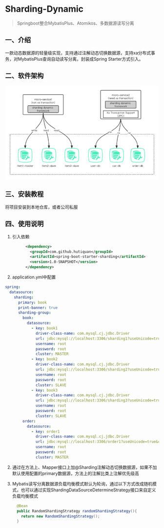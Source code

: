 # Sharding-Dynamic

> Springboot整合MybatisPlus、Atomikos、多数据源读写分离

## 一、介绍
一款动态数据源的轻量级实现，支持通过注解动态切换数据源，支持xa分布式事务，对MybatisPlus查询自动读写分离，封装成Spring Starter方式引入。

## 二、软件架构
![](doc/images/dynamicdatasource.png)

## 三、安装教程

将项目安装到本地仓库，或者公司私服

## 四、使用说明

1. 引入依赖

   ```xml
         <dependency>
           <groupId>com.github.hutiquan</groupId>
           <artifactId>spring-boot-starter-sharding</artifactId>
           <version>1.0-SNAPSHOT</version>
         </dependency>
   ```



2. application.yml中配置

```yaml
spring:
  datasource:
    sharding:
      primary: book
      print-banner: true
      sharding-group:
        book:
          datasource:
            - key: book1
              driver-class-name: com.mysql.cj.jdbc.Driver
              url: jdbc:mysql://localhost:3306/sharding1?useUnicode=true&characterEncoding=utf-8&allowMultiQueries=true&useAffectedRows=false&useSSL=false&serverTimezone=GMT%2B8
              username: root
              password: root
              cluster: MASTER
            - key: book2
              driver-class-name: com.mysql.cj.jdbc.Driver
              url: jdbc:mysql://localhost:3306/sharding2?useUnicode=true&characterEncoding=utf-8&allowMultiQueries=true&useAffectedRows=false&useSSL=false&serverTimezone=GMT%2B8
              username: root
              password: root
              cluster: SLAVE
            - key: book3
              driver-class-name: com.mysql.cj.jdbc.Driver
              url: jdbc:mysql://localhost:3306/sharding3?useUnicode=true&characterEncoding=utf-8&allowMultiQueries=true&useAffectedRows=false&useSSL=false&serverTimezone=GMT%2B8
              username: root
              password: root
              cluster: SLAVE
        order:
          datasource:
            - key: order1
              driver-class-name: com.mysql.cj.jdbc.Driver
              url: jdbc:mysql://localhost:3306/order1?useUnicode=true&characterEncoding=utf-8&allowMultiQueries=true&useAffectedRows=false&useSSL=false&serverTimezone=GMT%2B8
              username: root
              password: root
              cluster: MASTER
```

2. 通过在方法上、Mapper接口上加@Sharding注解动态切换数据源，如果不加默认使用配置的primary数据源，方法上的注解比类上注解优先级高

3. Mybatis读写分离数据源负载均衡模式默认为轮询，通过以下方式改成随机模式，也可以通过实现ShardingDataSourceDetermineStrategy接口来自定义负载均衡模式

   ```java
     @Bean
     public RandomShardingStrategy randomShardingStrategy(){
       return new RandomShardingStrategy();
     }
   ```